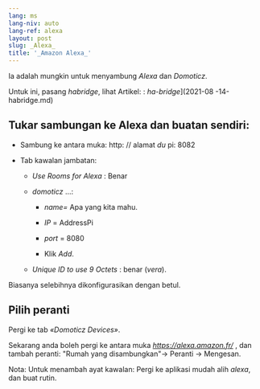 ```yaml
---
lang: ms
lang-niv: auto
lang-ref: alexa
layout: post
slug: _Alexa_
title: '_Amazon Alexa_'
---
```


Ia adalah mungkin untuk menyambung _Alexa_ dan _Domoticz_.

Untuk ini, pasang _habridge_, lihat Artikel:
: _ha-bridge_](2021-08 -14-habridge.md)


## Tukar sambungan ke Alexa dan buatan sendiri:
- Sambung ke antara muka: http: // alamat _du_ pi: 8082 


- Tab kawalan jambatan:


  - _Use Rooms for Alexa_ : Benar


  - _domoticz_  ...: 


    - _name=_ Apa yang kita mahu.


    - _IP_ = AddressPi


    - _port_ = 8080


    - Klik _Add_.


  - _Unique ID to use 9 Octets_ : benar (_vera_).


    
Biasanya selebihnya dikonfigurasikan dengan betul.

## Pilih peranti
Pergi ke tab _«Domoticz Devices»_.

Sekarang anda boleh pergi ke antara muka _https://alexa.amazon.fr/_ , dan tambah peranti:
"Rumah yang disambungkan"-> Peranti -> Mengesan.

Nota: Untuk menambah ayat kawalan:
Pergi ke aplikasi mudah alih _alexa_, dan buat rutin.



